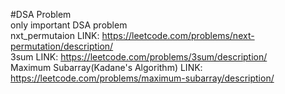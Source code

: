 #DSA Problem <br/>
only important DSA problem<br/>
nxt_permutaion LINK: https://leetcode.com/problems/next-permutation/description/
<br/>
3sum LINK: https://leetcode.com/problems/3sum/description/
<br/>
Maximum Subarray(Kadane's Algorithm) LINK: https://leetcode.com/problems/maximum-subarray/description/
<br/>